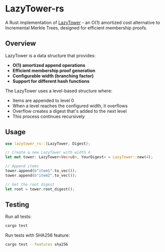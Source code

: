 # LazyTower-rs

A Rust implementation of [LazyTower](https://ethresear.ch/t/lazytower-an-o-1-replacement-for-incremental-merkle-trees/21683) - an O(1) amortized cost alternative to Incremental Merkle Trees, designed for efficient membership proofs.

## Overview
LazyTower is a data structure that provides:
- **O(1) amortized append operations**
- **Efficient membership proof generation**
- **Configurable width (branching factor)**
- **Support for different hash functions**

The LazyTower uses a level-based structure where:
- Items are appended to level 0
- When a level reaches the configured width, it overflows
- Overflow creates a digest that's added to the next level
- This process continues recursively

## Usage

```rust
use lazytower_rs::{LazyTower, Digest};

// Create a new LazyTower with width 4
let mut tower: LazyTower<Vec<u8>, YourDigest> = LazyTower::new(4);

// Append items
tower.append(b"item1".to_vec());
tower.append(b"item2".to_vec());

// Get the root digest
let root = tower.root_digest();
```

## Testing

Run all tests:
```bash
cargo test
```

Run tests with SHA256 feature:
```bash
cargo test --features sha256
```
